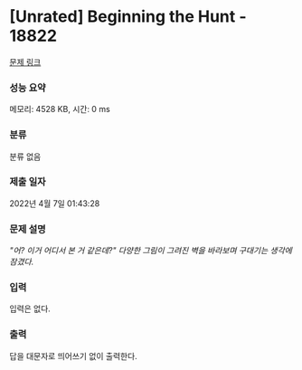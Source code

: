 # [Unrated] Beginning the Hunt - 18822 

[문제 링크](https://www.acmicpc.net/problem/18822) 

### 성능 요약

메모리: 4528 KB, 시간: 0 ms

### 분류

분류 없음

### 제출 일자

2022년 4월 7일 01:43:28

### 문제 설명

<p><em>"어? 이거 어디서 본 거 같은데?" 다양한 그림이 그려진 벽을 바라보며 구대기는 생각에 잠겼다.</em></p>

### 입력 

 <p>입력은 없다.</p>

### 출력 

 <p>답을 대문자로 띄어쓰기 없이 출력한다.</p>


